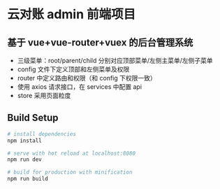 # 云对账 admin 前端项目

## 基于 vue+vue-router+vuex 的后台管理系统

- 三级菜单：root/parent/child 分别对应顶部菜单/左侧主菜单/左侧子菜单
- config 文件下定义顶部和左侧菜单及权限
- router 中定义路由和权限（和 config 下权限一致）
- 使用 axios 请求接口，在 services 中配置 api
- store 采用页面粒度

## Build Setup

```bash
# install dependencies
npm install

# serve with hot reload at localhost:8080
npm run dev

# build for production with minification
npm run build
```
